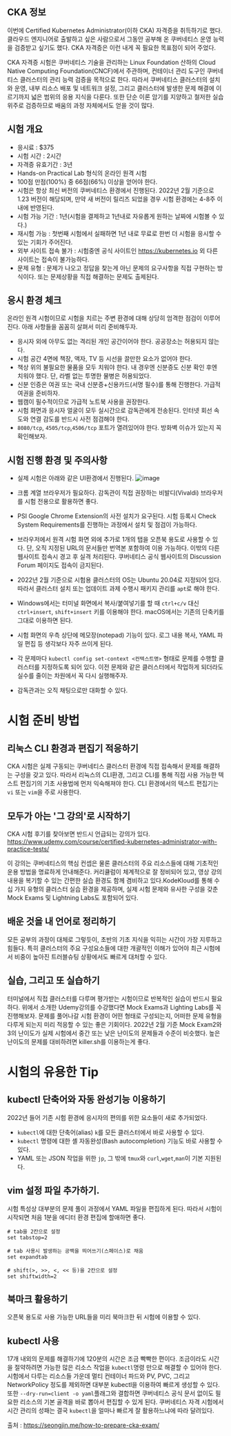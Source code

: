 ## CKA 정보
이번에 Certified Kubernetes Administrator(이하 CKA) 자격증을 취득하기로 했다. 클라우드 엔지니어로 출발하고 싶은 사람으로서 그동안 공부해 온 쿠버네티스 운영 능력을 검증받고 싶기도 했다. CKA 자격증은 이런 내게 꼭 필요한 목표점이 되어 주었다.

CKA 자격증 시험은 쿠버네티스 기술을 관리하는 Linux Foundation 산하의 Cloud Native Computing Foundation(CNCF)에서 주관하며, 컨테이너 관리 도구인 쿠버네티스 클러스터의 관리 능력 검증을 목적으로 한다. 따라서 쿠버네티스 클러스터의 설치와 운영, 내부 리소스 배포 및 네트워크 설정, 그리고 클러스터에 발생한 문제 해결에 이르기까지 넓은 범위의 응용 지식을 다룬다. 또한 단순 이론 암기를 지양하고 철저한 실습 위주로 검증하므로 배움의 과정 자체에서도 얻을 것이 많다.


## 시험 개요

 - 응시료 : $375
 - 시험 시간 : 2시간
 - 자격증 유효기간 : 3년
 - Hands-on Practical Lab 형식의 온라인 원격 시험
 - 100점 만점(100%) 중 66점(66%) 이상을 얻어야 한다.
 - 시험은 항상 최신 버전의 쿠버네티스 환경에서 진행된다. 2022년 2월 기준으로 1.23 버전이 해당되며, 만약 새 버전이 릴리즈 되었을 경우 시험 환경에는 4-8주 이내에 반영된다.
 - 시험 가능 기간 : 1년(시험을 결제하고 1년내로 자유롭게 원하는 날짜에 시험볼 수 있다.)
 - 재시험 가능 : 첫번째 시험에서 실패하면 1년 내로 무료로 한번 더 시험을 응시할 수 있는 기회가 주어진다.
 - 외부 사이트 접속 불가 : 시험중엔 공식 사이트인 https://kubernetes.io 외 다른 사이트는 접속이 불가능하다.
 - 문제 유형 : 문제가 나오고 정답을 찾는게 아닌 문제의 요구사항을 직접 구현하는 방식이다. 또는 문제상황을 직접 해결하는 문제도 출제된다.

## 응시 환경 체크
온라인 원격 시험이므로 시험을 치르는 주변 환경에 대해 상당히 엄격한 점검이 이루어진다. 아래 사항들을 꼼꼼히 살펴서 미리 준비해두자.

- 응시자 외에 아무도 없는 격리된 개인 공간이어야 한다. 공공장소는 허용되지 않는다.
- 시험 공간 4면에 책장, 액자, TV 등 시선을 끌만한 요소가 없어야 한다.
- 책상 위의 불필요한 물품을 모두 치워야 한다. 내 경우엔 신분증도 신분 확인 후엔 치워야 했다. 단, 라벨 없는 투명한 물병은 허용되었다.
- 신분 인증은 여권 또는 국내 신분증+신용카드(서명 필수)를 통해 진행한다. 가급적 여권을 준비하자.
- 웹캠이 필수적이므로 가급적 노트북 사용을 권장한다.
- 시험 화면과 응시자 얼굴이 모두 실시간으로 감독관에게 전송된다. 인터넷 회선 속도와 연결 감도를 반드시 사전 점검해야 한다.
- `8080/tcp`, `4505/tcp`,`4506/tcp` 포트가 열려있어야 한다. 방화벽 이슈가 있는지 꼭 확인해보자.

## 시험 진행 환경 및 주의사항
- 실제 시험은 아래와 같은 UI환경에서 진행된다.
![image](https://user-images.githubusercontent.com/81672260/165020213-df6ebf7f-469d-4e06-a253-48ae84f1ed0e.png)

- 크롬 계열 브라우저가 필요하다. 감독관이 직접 권장하는 비발디(Vivaldi) 브라우저를 시험 전용으로 활용하면 좋다.
- PSI Google Chrome Extension의 사전 설치가 요구된다. 시험 등록시 Check System Requirements를 진행하는 과정에서 설치 및 점검이 가능하다.
- 브라우저에서 원격 시험 화면 외에 추가로 1개의 탭을 오픈북 용도로 사용할 수 있다. 단, 오직 지정된 URL의 문서들만 번역본 포함하여 이용 가능하다. 이밖의 다른 웹사이트 접속시 경고 후 실격 처리된다. 쿠버네티스 공식 웹사이트의 Discussion Forum 페이지도 접속이 금지된다.
- 2022년 2월 기준으로 시험용 클러스터의 OS는 Ubuntu 20.04로 지정되어 있다. 따라서 클러스터 설치 또는 업데이트 과제 수행시 패키지 관리를 `apt`로 해야 한다.
- Windows에서는 터미널 화면에서 복사/붙여넣기를 할 때 `ctrl+c/v` 대신 `ctrl+insert`, `shift+insert` 키를 이용해야 한다. macOS에서는 기존의 단축키를 그대로 이용하면 된다.
- 시험 화면의 우측 상단에 메모장(notepad) 기능이 있다. 로그 내용 복사, YAML 파일 편집 등 생각보다 자주 쓰이게 된다.
- 각 문제마다 `kubectl config set-context <컨텍스트명>` 형태로 문제를 수행할 클러스터를 지정하도록 되어 있다. 이전 문제와 같은 클러스터에서 작업하게 되더라도 실수를 줄이는 차원에서 꼭 다시 실행해주자.
- 감독관과는 오직 채팅으로만 대화할 수 있다.

# 시험 준비 방법
## 리눅스 CLI 환경과 편집기 적응하기

CKA 시험은 실제 구동되는 쿠버네티스 클러스터 환경에 직접 접속해서 문제를 해결하는 구성을 갖고 있다. 따라서 리눅스의 CLI환경, 그리고 CLI를 통해 직접 사용 가능한 텍스트 편집기의
기초 사용법에 먼저 익숙해져야 한다. CLI 환경에서의 텍스트 편집기는 `vi` 또는 `vim`을 주로 사용한다.

## 모두가 아는 '그 강의'로 시작하기
CKA 시험 후기를 찾아보면 반드시 언급되는 강의가 있다.
https://www.udemy.com/course/certified-kubernetes-administrator-with-practice-tests/

이 강의는 쿠버네티스의 핵심 컨셉은 물론 클러스터의 주요 리소스들에 대해 기초적인 운용 방법을 명료하게 안내해준다. 커리큘럼이 체계적으로 잘 정비되어 있고, 영상 강의 내용을 복기할 수 있는 간편한 실습 환경도 함께 겸비하고 있다.KodeKloud를 통해 수십 가지 유형의 클러스터 실습 환경을 제공하며, 실제 시험 문제와 유사한 구성을 갖춘 Mock Exams 및 Lightning Labs도
포함되어 있다.

## 배운 것을 내 언어로 정리하기
모든 공부의 과정이 대체로 그렇듯이, 초반의 기초 지식을 익히는 시간이 가장 지루하고 힘들다. 특히 클러스터의 주요 구성요소들에 대한 개괄적인 이해가 있어야 최근 시험에서 비중이 높아진 트러블슈팅 상황에서도 빠르게 대처할 수 있다.

## 실습, 그리고 또 실습하기

터미널에서 직접 클러스터를 다루며 평가받는 시험이므로 반복적인 실습이 반드시 필요하다.
위에서 소개한 Udemy강의를 수강했다면 Mock Exams과 Lighting Labs를 꼭 진행해보자. 문제를 풀어나갈 시험 환경이 어떤 형태로 구성되는지, 어떠한 문제 유형을 다루게 되는지 미리 적응할 수 있는 좋은 기회이다. 2022년 2월 기준 Mock Exam2와 3의 난이도가 실제 시험에서 중간 또는 낮은 난이도의 문제들과 수준이 비슷했다. 높은 난이도의 문제를 대비하려면 killer.sh를 이용하는게 좋다.

# 시험의 유용한 Tip 

## kubectl 단축어와 자동 완성기능 이용하기
2022년 들어 기존 시험 환경에 응시자의 편의를 위한 요소들이 새로 추가되었다.

- `kubectl`에 대한 단축어(alias) `k`를 모든 클러스터에서 바로 사용할 수 있다.
- `kubectl` 명령에 대한 셸 자동완성(Bash autocompletion) 기능도 바로 사용할 수 있다.
- YAML 또는 JSON 작업을 위한 `jp`, 그 밖에 `tmux`와 `curl`,`wget`,`man`이 기본 지원된다.

## vim 설정 파일 추가하기.
시험 특성상 대부분의 문제 풀이 과정에서 YAML 파일을 편집하게 된다. 따라서 시험이 시작되면 처음 1분을 에디터 환경 편집에 할애하면 좋다.

```
# tab을 2칸으로 설정
set tabstop=2

# tab 사용시 발생하는 공백을 띄어쓰기(스페이스)로 채움
set expandtab

# shift(>, >>, <, << 등)을 2칸으로 설정
set shiftwidth=2
```

## 북마크 활용하기
오픈북 용도로 사용 가능한 URL들을 미리 북마크한 뒤 시험에 이용할 수 있다.

## kubectl 사용
17개 내외의 문제를 해결하기에 120분의 시간은 조금 빡빡한 편이다. 조금이라도 시간을 절약하려면 가능한 많은 리소스 작업을 `kubectl`명령 만으로 해결할 수 있어야 한다.
시험에서 다루는 리소스들 가운데 멀티 컨테이너 파드와 PV, PVC, 그리고 NetworkPolicy 정도를 제외하면 대부분 kubectl을 이용하여 빠르게 생성할 수 있다.
또한 `--dry-run=client -o yaml`플래그와 결합하면 쿠버네티스 공식 문서 없이도 필요한 리소스의 기본 골격을 바로 뽑아서 편집할 수 있게 된다. 쿠버네티스 자격 시험에서 시간 관리의 성패는 결국 `kubectl`을 얼마나 빠르게 잘 활용하느냐에 따라 달려있다.

출처 : https://seongjin.me/how-to-prepare-cka-exam/




